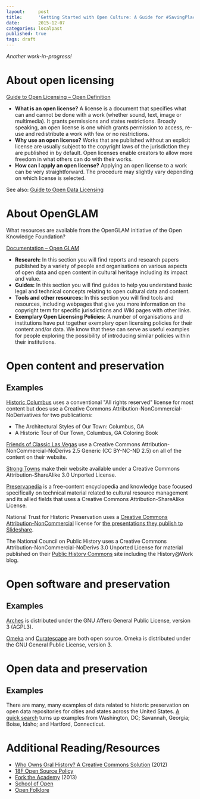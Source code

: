 ```yaml
---
layout:     post
title:      'Getting Started with Open Culture: A Guide for #SavingPlaces'
date:       2015-12-07
categories: localpast
published: true
tags: draft
---
```


_Another work-in-progress!_

# About open licensing

[Guide to Open Licensing – Open Definition](http://opendefinition.org/guide/)

- **What is an open license?** A license is a document that specifies what can and cannot be done with a work (whether sound, text, image or multimedia). It grants permissions and states restrictions. Broadly speaking, an open license is one which grants permission to access, re-use and redistribute a work with few or no restrictions.
- **Why use an open license?** Works that are published without an explicit license are usually subject to the copyright laws of the jurisdiction they are published in by default. Open licenses enable creators to allow more freedom in what others can do with their works.
- **How can I apply an open license?** Applying an open license to a work can be very straightforward. The procedure may slightly vary depending on which license is selected.

See also: [Guide to Open Data Licensing](http://opendefinition.org/guide/data/)

# About OpenGLAM

What resources are available from the OpenGLAM initiative of the Open Knowledge Foundation?

[Documentation – Open GLAM](http://openglam.org/documentation/)

- **Research:** In this section you will find reports and research papers published by a variety of people and organisations on various aspects of open data and open content in cultural heritage including its impact and value.
- **Guides:** In this section you will find guides to help you understand basic legal and technical concepts relating to open cultural data and content.
- **Tools and other resources:** In this section you will find tools and resources, including webpages that give you more information on the copyright term for specific jurisdictions and Wiki pages with other links.
- **Exemplary Open Licensing Policies:** A number of organisations and institutions have put together exemplary open licensing policies for their content and/or data. We know that these can serve as useful examples for people exploring the possibility of introducing similar policies within their institutions.

# Open content and preservation

## Examples

[Historic Columbus](http://historiccolumbus.com/) uses a conventional "All rights reserved" license for most content but does use a Creative Commons Attribution-NonCommercial-NoDerivatives for two publications:

- The Architectural Styles of Our Town: Columbus, GA
- A Historic Tour of Our Town, Columbus, GA Coloring Book

[Friends of Classic Las Vegas](http://classiclasvegas.squarespace.com/) use a Creative Commons Attribution-NonCommercial-NoDerivs 2.5 Generic (CC BY-NC-ND 2.5) on all of the content on their website.

[Strong Towns](http://www.strongtowns.org/) make their website available under a Creative Commons Attribution-ShareAlike 3.0 Unported License.

[Preservapedia](http://preservapedia.org/index.php?title=Main_Page) is a free-content encyclopedia and knowledge base focused specifically on technical material related to cultural resource management and its allied fields that uses a Creative Commons Attribution-ShareAlike License.

National Trust for Historic Preservation uses a [Creative Commons Attribution-NonCommercial](http://creativecommons.org/licenses/by-nc/4.0/) license for [the presentations they publish to Slideshare](http://www.slideshare.net/PreservationNation).

The National Council on Public History uses a Creative Commons Attribution-NonCommercial-NoDerivs 3.0 Unported License for material published on their [Public History Commons](http://publichistorycommons.org/) site including the History@Work blog.

# Open software and preservation

## Examples

 [Arches](http://archesproject.org/) is distributed under the GNU Affero General Public License, version 3 (AGPL3).

[Omeka](http://omeka.org/) and [Curatescape](http://curatescape.org/) are both open source. Omeka is distributed under the GNU General Public License, version 3.

# Open data and preservation

## Examples

There are many, many examples of data related to historic preservation on open data repositories for cities and states across the United States. [A quick search](https://www.google.com/search?q=open+data+historic+preservation) turns up examples from Washington, DC; Savannah, Georgia; Boise, Idaho; and Hartford, Connecticut.

# Additional Reading/Resources

- [Who Owns Oral History? A Creative Commons Solution](http://ohda.matrix.msu.edu/2012/06/a-creative-commons-solution/) (2012)
- [18F Open Source Policy](https://github.com/18F/open-source-policy)
- [Fork the Academy](http://chronicle.com/blogs/profhacker/fork-the-academy/48935) (2013)
- [School of Open](http://schoolofopen.p2pu.org/)
- [Open Folklore](http://www.openfolklore.org/)
